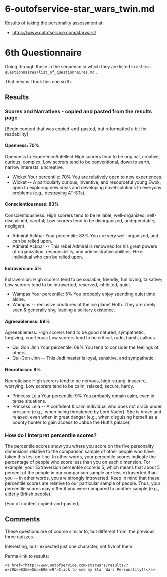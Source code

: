 
# 6-outofservice-star_wars_twin.md

Results of taking the personality assessment at:

- https://www.outofservice.com/starwars/

# 6th Questionnaire

Going through these in the sequence in which they are listed in `online-questionnaires/list_of_questionnaires.md` .

That means I took this one sixth.

## Results

### Scores and Narratives - copied and pasted from the results page

[Begin content that was copied-and-pasted, but reformatted a bit for readability]

#### Openness: 70%

Openness to Experience/Intellect 	High scorers tend to be original, creative, curious, complex; Low scorers tend to be conventional, down to earth, narrow interests, uncreative.

- Wicket 	Your percentile: 70% You are relatively open to new experiences.
- Wicket -- A particularly curious, inventive, and resourceful young Ewok, open to exploring new ideas and developing novel solutions to everyday problems (e.g., destroying AT-STs).

#### Conscientiousness: 83%

Conscientiousness:	High scorers tend to be reliable, well-organized, self-disciplined, careful; Low scorers tend to be disorganized, undependable, negligent.

- Admiral Ackbar 	Your percentile: 83% You are very well-organized, and can be relied upon.
- Admiral Ackbar -- This rebel Admiral is renowned for his great powers of organization, responsibility, and administrative abilities. He is individual who can be relied upon.

#### Extraversion: 5%

Extraversion:	High scorers tend to be sociable, friendly, fun loving, talkative; Low scorers tend to be introverted, reserved, inhibited, quiet.

- Wampas 	Your percentile: 5% You probably enjoy spending quiet time alone.
- Wampas -- reclusive creatures of the ice planet Hoth. They are rarely seen & generally shy, leading a solitary existence.

#### Agreeableness: 69%

Agreeableness:	High scorers tend to be good natured, sympathetic, forgiving, courteous; Low scorers tend to be critical, rude, harsh, callous.

- Qui Gon Jinn 	Your percentile: 69% You tend to consider the feelings of others.
- Qui-Gon Jinn -- This Jedi master is loyal, sensitive, and sympathetic.

#### Neuroticism: 9%

Neuroticism:	High scorers tend to be nervous, high-strung, insecure, worrying; Low scorers tend to be calm, relaxed, secure, hardy.

- Princess Leia 	Your percentile: 9% You probably remain calm, even in tense situations.
- Princess Leia -- A confident & calm individual who does not crack under pressure (e.g.,. when being threatened by Lord Vader). She is brave and relaxed, even when in great danger (e.g., when disguising herself as a bounty hunter to gain access to Jabba the Hutt’s palace).

### How do I interpret percentile scores?

The percentile scores show you where you score on the five personality dimensions relative to the comparison sample of other people who have taken this test on-line. In other words, your percentile scores indicate the percentage of people who score less than you on each dimension. For example, your Extraversion percentile score is 5, which means that about 5 percent of the people in our comparison sample are less extraverted than you -- in other words, you are strongly introverted. Keep in mind that these percentile scores are relative to our particular sample of people. Thus, your percentile scores may differ if you were compared to another sample (e.g., elderly British people).

[End of content copied-and-pasted]

## Comments

These questions are of course similar to, but different from, the previous three quizzes.

Interesting, but I expected just one character, not five of them.

Perma-link to results:

```
<a href="http://www.outofservice.com/starwars/results/?o=70&c=83&e=5&a=69&n=9">Click to see my Star Wars Personality!!</a>
```

